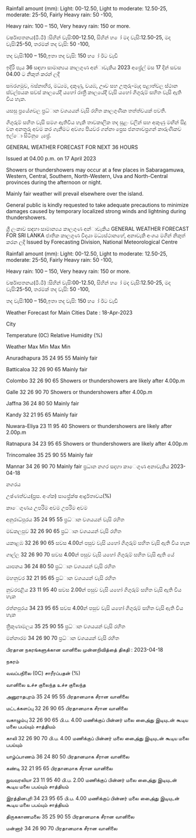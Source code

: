 Rainfall amount (mm): Light: 00-12.50, Light to moderate: 12.50-25, moderate: 25-50, Fairly Heavy rain: 50 -100,

Heavy rain: 100 – 150, Very heavy rain: 150 or more.

වර්ෂාපතනය(මි.මී) :සිහින් වැසි:00-12.50, සිහින් හ ෝ මද වැසි:12.50-25, මද වැසි:25-50, තරමක් තද වැසි: 50 -100,

තද වැසි:100 – 150,ඉතා තද වැසි: 150 හ ෝ ඊට වැඩි

ඉදිරි පැය 36 සඳහා සාමාන්‍යය කාලගුණ අන්‍ාවැකිය 2023 අප්‍රේල් මස 17 දින්‍ සවස 04.00 ට නිකුත් කරන්‍ ලදි

සබරගමුව, බස්නාහිර, මධ්‍යම, දකුණු, වයඹ, ඌව සහ උතුරු-මැද පළාත්වල ස්ථාන ස්වල්පයක සවස් කාලයේදී යහෝ රාත්‍රී කාලයේදී වැසි යහෝ ගිගුරුම් සහිත වැසි ඇති විය හැක.

යසසු ප්‍රයේශවල ප්‍රධ්‍ාන වශයයන් වැසි රහිත කාලගුණික තත්ත්වයක් පවතී.

ගිගුරුම් සහිත වැසි සමග ඇතිවිය හැකි තාවකාලික තද සුළං වලින් සහ අකුණු මඟින් සිදු වන අනතුරු අවම කර ගැනීමට අවශ්‍ය පියවර ගන්නා ප්‍රෙස ජනතාවප්‍රගන් කාරුණිකව ඉල්ො සිටිනු ෙැප්‍රේ.

GENERAL WEATHER FORECAST FOR NEXT 36 HOURS

Issued at 04.00 p.m. on 17 April 2023

Showers or thundershowers may occur at a few places in Sabaragamuwa, Western, Central, Southern, North-Western, Uva and North-Central provinces during the afternoon or night.

Mainly fair weather will prevail elsewhere over the island.

General public is kindly requested to take adequate precautions to minimize damages caused by temporary localized strong winds and lightning during thundershowers.

ශ්‍රී ලංකාව සඳහා සාමාන්‍යය කාලගුණ අන්‍ාවැකිය GENERAL WEATHER FORECAST FOR SRI LANKA ජාතික කාලගුණ විදයා මධ්‍යස්ථානහේ, අනාවැකි අංශය මගින් නිකුත් කරන ලදි Issued by Forecasting Division, National Meteorological Centre

Rainfall amount (mm): Light: 00-12.50, Light to moderate: 12.50-25, moderate: 25-50, Fairly Heavy rain: 50 -100,

Heavy rain: 100 – 150, Very heavy rain: 150 or more.

වර්ෂාපතනය(මි.මී) :සිහින් වැසි:00-12.50, සිහින් හ ෝ මද වැසි:12.50-25, මද වැසි:25-50, තරමක් තද වැසි: 50 -100,

තද වැසි:100 – 150,ඉතා තද වැසි: 150 හ ෝ ඊට වැඩි

Weather Forecast for Main Cities Date : 18-Apr-2023

City

Temperature (0C) Relative Humidity (%)

Weather Max Min Max Min

Anuradhapura 35 24 95 55 Mainly fair

Batticaloa 32 26 90 65 Mainly fair

Colombo 32 26 90 65 Showers or thundershowers are likely after 4.00p.m

Galle 32 26 90 70 Showers or thundershowers after 4.00p.m

Jaffna 36 24 80 50 Mainly fair

Kandy 32 21 95 65 Mainly fair

Nuwara-Eliya 23 11 95 40 Showers or thundershowers are likely after 2.00p.m

Ratnapura 34 23 95 65 Showers or thundershowers are likely after 4.00p.m

Trincomalee 35 25 90 55 Mainly fair

Mannar 34 26 90 70 Mainly fair ප්‍රධාන නගර සදහා කාෙගුණ අනාවැකිය 2023-04-18

නගරය

උෂ්ණත්වය(ප්‍රස. අංශ්‍ක) සාප්‍රේක්ෂ ආර්ද්‍රතාවය(%)

කාෙගුණය උපරිම අවම උපරිම අවම

අනුරාධ්‍පුරය 35 24 95 55 ප්‍රධ්‍ාන වශයයන් වැසි රහිත

මඩකලපුව 32 26 90 65 ප්‍රධ්‍ාන වශයයන් වැසි රහිත

යකාළඹ 32 26 90 65 සවස 4.00න් පසුව වැසි යහෝ ගිගුරුම් සහිත වැසි ඇති විය හැක

ගාල්ල 32 26 90 70 සවස 4.00න් පසුව වැසි යහෝ ගිගුරුම් සහිත වැසි ඇති යේ

යාපනය 36 24 80 50 ප්‍රධ්‍ාන වශයයන් වැසි රහිත

මහනුවර 32 21 95 65 ප්‍රධ්‍ාන වශයයන් වැසි රහිත

නුවරඑළිය 23 11 95 40 සවස 2.00න් පසුව වැසි යහෝ ගිගුරුම් සහිත වැසි ඇති විය හැක

රත්නපුරය 34 23 95 65 සවස 4.00න් පසුව වැසි යහෝ ගිගුරුම් සහිත වැසි ඇති විය හැක

ත්‍රිකුණාමලය 35 25 90 55 ප්‍රධ්‍ාන වශයයන් වැසි රහිත

මන්නාරම 34 26 90 70 ප්‍රධ්‍ාන වශයයන් වැසි රහිත

பிரதான நகரங்களுக்கான வானிலை முன்னறிவித்தை் திகதி : 2023-04-18

நகரம்

வவப்பநிலை (0C) சாரீரப்பதன் (%)

வானிலை உச்ச குலைந்த உச்ச குலைந்த

அனுராதபுரம் 35 24 95 55 பிரதானமாக சீரான வானிலை

மட்டக்களப்பு 32 26 90 65 பிரதானமாக சீரான வானிலை

வகாழும்பு 32 26 90 65 பி.ப. 4.00 மணிக்குப் பின்னர் மலை அை்ைது இடியுடன் கூடிய மலை பபய்யும் சாத்தியம்

காலி 32 26 90 70 பி.ப. 4.00 மணிக்குப் பின்னர் மலை அை்ைது இடியுடன் கூடிய மலை பபய்யும்

யாழ்ப்பாணம் 36 24 80 50 பிரதானமாக சீரான வானிலை

கண்டி 32 21 95 65 பிரதானமாக சீரான வானிலை

நுவவரலியா 23 11 95 40 பி.ப. 2.00 மணிக்குப் பின்னர் மலை அை்ைது இடியுடன் கூடிய மலை பபய்யும் சாத்தியம்

இரத்தினபுரி 34 23 95 65 பி.ப. 4.00 மணிக்குப் பின்னர் மலை அை்ைது இடியுடன் கூடிய மலை பபய்யும் சாத்தியம்

திருககாணமலை 35 25 90 55 பிரதானமாக சீரான வானிலை

மன்னார் 34 26 90 70 பிரதானமாக சீரான வானிலை